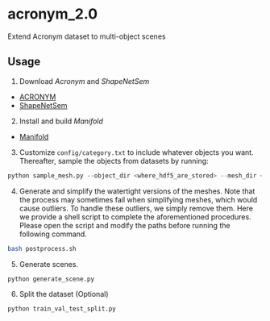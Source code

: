 # acronym_2.0
Extend Acronym dataset to multi-object scenes

## Usage
1. Download *Acronym* and *ShapeNetSem*
- [ACRONYM](https://github.com/NVlabs/acronym)
- [ShapeNetSem](https://huggingface.co/datasets/ShapeNet/ShapeNetSem-archive/tree/main)
2. Install and build *Manifold*
- [Manifold](https://github.com/hjwdzh/Manifold)
3. Customize `config/category.txt` to include whatever objects you want. Thereafter, sample the objects from datasets by running:
```python
python sample_mesh.py --object_dir <where_hdf5_are_stored> --mesh_dir <where_obj_are_stored>
```
4. Generate and simplify the watertight versions of the meshes. Note that the process may sometimes fail when simplifying meshes, which would cause outliers. To handle these outliers, we simply remove them. Here we provide a shell script to complete the aforementioned procedures. Please open the script and modify the paths before running the following command.
```bash
bash postprocess.sh
```
5. Generate scenes.
```python
python generate_scene.py
```
6. Split the dataset (Optional)
```python
python train_val_test_split.py
```
